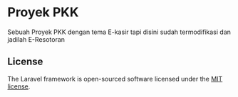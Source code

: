# Proyek PKK 
  Sebuah Proyek PKK dengan tema E-kasir tapi disini sudah termodifikasi dan jadilah E-Resotoran 
  
## License

The Laravel framework is open-sourced software licensed under the [MIT license](https://opensource.org/licenses/MIT).
